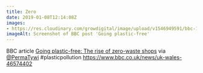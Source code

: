 ```yaml
---
title: Zero
date: 2019-01-08T12:14:08Z
images: 
- https://res.cloudinary.com/growdigital/image/upload/v1546949591/bbc-190108.png
imageAlt: Screenshot of BBC post 'Going plastic-free'
---
```


BBC article [Going plastic-free: The rise of zero-waste shops](https://www.bbc.co.uk/news/uk-wales-46574402) via [@PermaTywi](https://twitter.com/PermaTywi) #plasticpollution <https://www.bbc.co.uk/news/uk-wales-46574402> 
